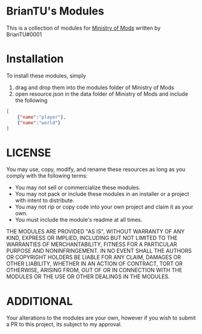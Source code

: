 # BrianTU's Modules

This is a collection of modules for [Ministry of Mods](https://github.com/meta-hub/ministry-of-mods) written by BrianTU#0001

# Installation

To install these modules, simply
1. drag and drop them into the modules folder of Ministry of Mods
2. open resource.json in the data folder of Ministry of Mods and include the following

```json
[
    {"name":"player"},
    {"name":"world"}
]
```

# LICENSE

You may use, copy, modify, and rename these resources as long as you comply with the following terms:

- You may not sell or commercialize these modules.
- You may not pack or include these modules in an installer or a project with intent to distribute.
- You may not rip or copy code into your own project and claim it as your own.
- You must include the module's readme at all times.

THE MODULES ARE PROVIDED "AS IS", WITHOUT WARRANTY OF ANY KIND, EXPRESS OR IMPLIED, INCLUDING BUT NOT LIMITED TO THE WARRANTIES OF MERCHANTABILITY, FITNESS FOR A PARTICULAR PURPOSE AND NONINFRINGEMENT. IN NO EVENT SHALL THE AUTHORS OR COPYRIGHT HOLDERS BE LIABLE FOR ANY CLAIM, DAMAGES OR OTHER LIABILITY, WHETHER IN AN ACTION OF CONTRACT, TORT OR OTHERWISE, ARISING FROM, OUT OF OR IN CONNECTION WITH THE MODULES OR THE USE OR OTHER DEALINGS IN THE MODULES.

# ADDITIONAL

Your alterations to the modules are your own, however if you wish to submit a PR to this project, its subject to my approval.